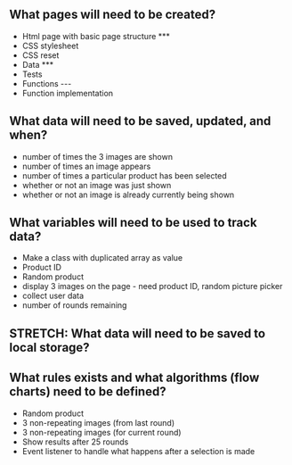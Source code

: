 ## What pages will need to be created?

- Html page with basic page structure ***
- CSS stylesheet
- CSS reset
- Data ***
- Tests
- Functions ---
- Function implementation

## What data will need to be saved, updated, and when?

- number of times the 3 images are shown
- number of times an image appears
- number of times a particular product has been selected
- whether or not an image was just shown
- whether or not an image is already currently being shown

## What variables will need to be used to track data?

- Make a class with duplicated array as value
- Product ID
- Random product
- display 3 images on the page - need product ID, random picture picker
- collect user data
- number of rounds remaining

## STRETCH: What data will need to be saved to local storage?



## What rules exists and what algorithms (flow charts) need to be defined?

- Random product
- 3 non-repeating images (from last round)
- 3 non-repeating images (for current round)
- Show results after 25 rounds
- Event listener to handle what happens after a selection is made
